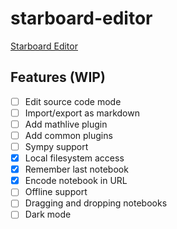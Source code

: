 # starboard-editor

[Starboard Editor](https://stefnotch.github.io/starboard-editor/)

## Features (WIP)

- [ ] Edit source code mode
- [ ] Import/export as markdown
- [ ] Add mathlive plugin
- [ ] Add common plugins
- [ ] Sympy support
- [x] Local filesystem access
- [x] Remember last notebook
- [x] Encode notebook in URL
- [ ] Offline support
- [ ] Dragging and dropping notebooks
- [ ] Dark mode
